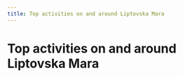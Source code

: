 ```yaml
---
title: Top activities on and around Liptovska Mara
---
```

Top activities on and around Liptovska Mara
==============
